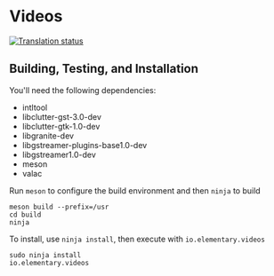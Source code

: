 # Videos
[![Translation status](https://l10n.elementary.io/widgets/videos/-/svg-badge.svg)](https://l10n.elementary.io/projects/videos/?utm_source=widget)

## Building, Testing, and Installation

You'll need the following dependencies:
* intltool
* libclutter-gst-3.0-dev
* libclutter-gtk-1.0-dev
* libgranite-dev
* libgstreamer-plugins-base1.0-dev
* libgstreamer1.0-dev
* meson
* valac


    
Run `meson` to configure the build environment and then `ninja` to build

    meson build --prefix=/usr
    cd build
    ninja
    
To install, use `ninja install`, then execute with `io.elementary.videos`

    sudo ninja install
    io.elementary.videos

